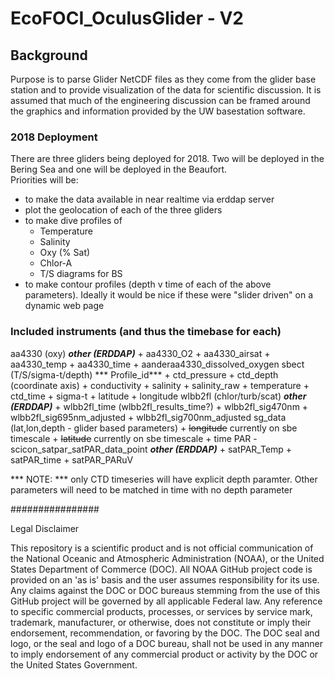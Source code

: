 # EcoFOCI_OculusGlider - V2

## Background
Purpose is to parse Glider NetCDF files as they come from the glider base station and to provide visualization of the data for scientific discussion.  It is assumed that much of the engineering discussion can be framed around the graphics and information provided by the UW basestation software.

### 2018 Deployment
There are three gliders being deployed for 2018.  Two will be deployed in the Bering Sea and one will be deployed in the Beaufort.   
Priorities will be:
- to make the data available in near realtime via erddap server
- plot the geolocation of each of the three gliders
- to make dive profiles of
    + Temperature
    + Salinity
    + Oxy (% Sat)
    + Chlor-A
    + T/S diagrams for BS
- to make contour profiles (depth v time of each of the above parameters).  Ideally it would be nice if these were "slider driven" on a dynamic web page

### Included instruments (and thus the timebase for each)
aa4330 (oxy) ***other (ERDDAP)***
    + aa4330_O2
    + aa4330_airsat
    + aa4330_temp
    + aa4330_time
    + aanderaa4330_dissolved_oxygen
sbect (T/S/sigma-t/depth) *** Profile_id***
    + ctd_pressure
    + ctd_depth (coordinate axis)
    + conductivity
    + salinity
    + salinity_raw
    + temperature
    + ctd_time
    + sigma-t
    + latitude
    + longitude
wlbb2fl (chlor/turb/scat) ***other (ERDDAP)***
    + wlbb2fl_time (wlbb2fl_results_time?)
    + wlbb2fl_sig470nm
    + wlbb2fl_sig695nm_adjusted
    + wlbb2fl_sig700nm_adjusted
sg_data (lat,lon,depth - glider based parameters)
    + ~~longitude~~ currently on sbe timescale
    + ~~latitude~~ currently on sbe timescale
    + time
PAR - scicon_satpar_satPAR_data_point ***other (ERDDAP)***
    + satPAR_Temp
    + satPAR_time
    + satPAR_PARuV

*** NOTE: *** only CTD timeseries will have explicit depth paramter.  Other parameters will need to be matched in time with no depth parameter

################

Legal Disclaimer

This repository is a scientific product and is not official communication of the National Oceanic and Atmospheric Administration (NOAA), or the United States Department of Commerce (DOC). All NOAA GitHub project code is provided on an 'as is' basis and the user assumes responsibility for its use. Any claims against the DOC or DOC bureaus stemming from the use of this GitHub project will be governed by all applicable Federal law. Any reference to specific commercial products, processes, or services by service mark, trademark, manufacturer, or otherwise, does not constitute or imply their endorsement, recommendation, or favoring by the DOC. The DOC seal and logo, or the seal and logo of a DOC bureau, shall not be used in any manner to imply endorsement of any commercial product or activity by the DOC or the United States Government.